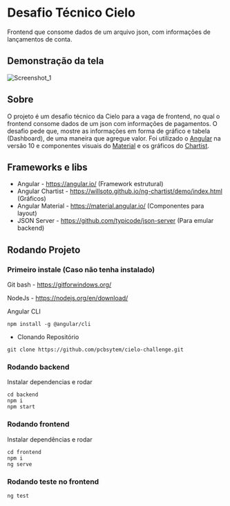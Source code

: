 # Desafio Técnico Cielo

Frontend que consome dados de um arquivo json, com informações de lançamentos de conta.

## Demonstração da tela

![Screenshot_1](https://user-images.githubusercontent.com/19713358/96488541-8716db00-1214-11eb-8358-6f2ea6b0a25b.png)

## Sobre

O projeto é um desafio técnico da Cielo para a vaga de frontend, no qual o frontend consome dados de um json com informações de pagamentos. O desafio pede que, mostre as informações em forma de gráfico e tabela (Dashboard), de uma maneira que agregue valor.
Foi utilizado o <a href="https://angular.io/">Angular</a> na versão 10 e componentes visuais do <a href="https://material.angular.io/">Material</a> e os gráficos do <a href="https://willsoto.github.io/ng-chartist/demo/index.html">Chartist</a>.

## Frameworks e libs

- Angular - <a href="https://angular.io/">https://angular.io/</a> (Framework estrutural)
- Angular Chartist - <a href="https://willsoto.github.io/ng-chartist/demo/index.html">https://willsoto.github.io/ng-chartist/demo/index.html</a> (Gráficos)
- Angular Material - <a href="https://material.angular.io/">https://material.angular.io/</a> (Componentes para layout)
- JSON Server - <a href="https://github.com/typicode/json-server">https://github.com/typicode/json-server</a> (Para emular backend)

## Rodando Projeto

### Primeiro instale (Caso não tenha instalado)

Git bash - <a href="https://gitforwindows.org/">https://gitforwindows.org/</a>

NodeJs - <a href="https://nodejs.org/en/download/">https://nodejs.org/en/download/</a>

Angular CLI

```
npm install -g @angular/cli
```

- Clonando Repositório

```
git clone https://github.com/pcbsytem/cielo-challenge.git
```

### Rodando backend

Instalar dependencias e rodar

```
cd backend
npm i
npm start
```

### Rodando frontend

Instalar dependências e rodar

```
cd frontend
npm i
ng serve
```

### Rodando teste no frontend

```
ng test
```
